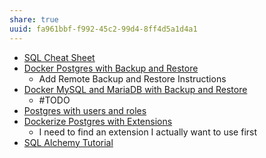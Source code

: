 ```yaml
---
share: true
uuid: fa961bbf-f992-45c2-99d4-8ff4d5a1d4a1
---
```

* [SQL Cheat Sheet](/5370d05b-1ec0-4361-b9ba-8cd4ec56e4d5)
* [Docker Postgres with Backup and Restore](/984a339d-135b-447f-a2d3-1ae03829743b)
	* Add Remote Backup and Restore Instructions
* [Docker MySQL and MariaDB with Backup and Restore](/065d3a41-1745-4c38-8950-4939f0d0b606)
	* #TODO
* [Postgres with users and roles](/40be8974-36f7-4552-90f8-9cb003920e4a)
* [Dockerize Postgres with Extensions](/d7280f31-9dcc-4816-b205-8a7f93650f88)
	* I need to find an extension I actually want to use first
* [SQL Alchemy Tutorial](/34aa710f-0d0e-4098-88aa-e0b554a2298e)